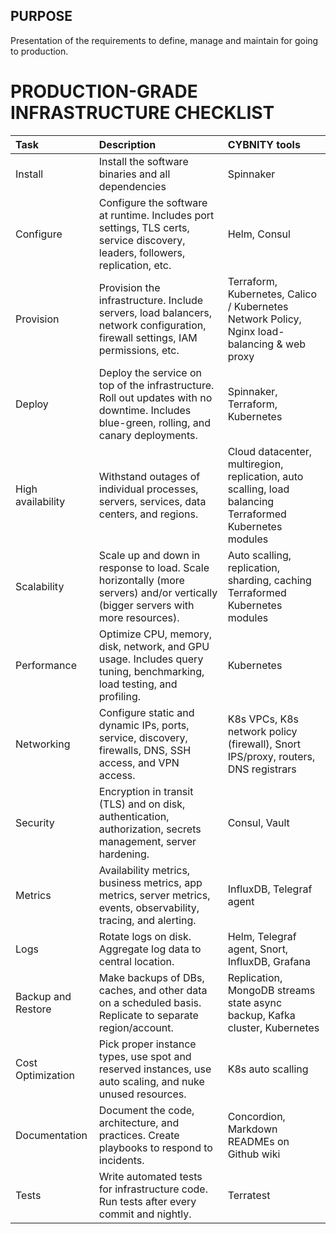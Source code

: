 ## PURPOSE
Presentation of the requirements to define, manage and maintain for going to production.

# PRODUCTION-GRADE INFRASTRUCTURE CHECKLIST

|Task|Description|CYBNITY tools|
|:--|:--|:--|
|Install|Install the software binaries and all dependencies|Spinnaker|
|Configure|Configure the software at runtime. Includes port settings, TLS certs, service discovery, leaders, followers, replication, etc.|Helm, Consul|
|Provision|Provision the infrastructure. Include servers, load balancers, network configuration, firewall settings, IAM permissions, etc.|Terraform, Kubernetes, Calico / Kubernetes Network Policy, Nginx load-balancing & web proxy|
|Deploy|Deploy the service on top of the infrastructure. Roll out updates with no downtime. Includes blue-green, rolling, and canary deployments.|Spinnaker, Terraform, Kubernetes|
|High availability|Withstand outages of individual processes, servers, services, data centers, and regions.|Cloud datacenter, multiregion, replication, auto scalling, load balancing Terraformed Kubernetes modules|
|Scalability|Scale up and down in response to load. Scale horizontally (more servers) and/or vertically (bigger servers with more resources).|Auto scalling, replication, sharding, caching Terraformed Kubernetes modules|
|Performance|Optimize CPU, memory, disk, network, and GPU usage. Includes query tuning, benchmarking, load testing, and profiling.|Kubernetes|
|Networking|Configure static and dynamic IPs, ports, service, discovery, firewalls, DNS, SSH access, and VPN access.|K8s VPCs, K8s network policy (firewall), Snort IPS/proxy, routers, DNS registrars|
|Security|Encryption in transit (TLS) and on disk, authentication, authorization, secrets management, server hardening.|Consul, Vault|
|Metrics|Availability metrics, business metrics, app metrics, server metrics, events, observability, tracing, and alerting.|InfluxDB, Telegraf agent|
|Logs|Rotate logs on disk. Aggregate log data to central location.|Helm, Telegraf agent, Snort, InfluxDB, Grafana|
|Backup and Restore|Make backups of DBs, caches, and other data on a scheduled basis. Replicate to separate region/account.|Replication, MongoDB streams state async backup, Kafka cluster, Kubernetes|
|Cost Optimization|Pick proper instance types, use spot and reserved instances, use auto scaling, and nuke unused resources.|K8s auto scalling|
|Documentation|Document the code, architecture, and practices. Create playbooks to respond to incidents.|Concordion, Markdown READMEs on Github wiki|
|Tests|Write automated tests for infrastructure code. Run tests after every commit and nightly.|Terratest|
